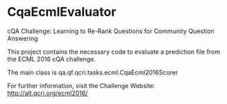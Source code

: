 # CqaEcmlEvaluator

cQA Challenge: Learning to Re-Rank Questions for Community Question Answering

This project contains the necessary code to evaluate a prediction file from the 
ECML 2016 cQA challenge.

The main class is qa.qf.qcri.tasks.ecml.CqaEcml2016Scorer 

For further information, visit the Challenge Website: http://alt.qcri.org/ecml2016/
